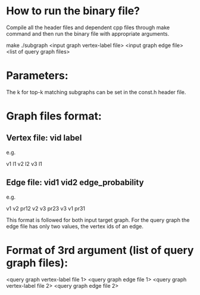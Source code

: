 How to run the binary file?
===========================

Compile all the header files and dependent cpp files through make command and then run the binary file with appropriate arguments.

make
./subgraph \<input graph vertex-label file\> \<input graph edge file\> \<list of query graph files\>


Parameters:
===========

The k for top-k matching subgraphs can be set in the const.h header file.


Graph files format:
===================

Vertex file: vid label
------------

e.g.

v1 l1
v2 l2
v3 l1


Edge file: vid1 vid2 edge_probability
----------

e.g.

v1 v2 pr12
v2 v3 pr23
v3 v1 pr31


This format is followed for both input target graph.
For the query graph the edge file has only two values, the vertex ids of an edge.



Format of 3rd argument (list of query graph files):
===================================================

<query graph vertex-label file 1> <query graph edge file 1>
<query graph vertex-label file 2> <query graph edge file 2>
